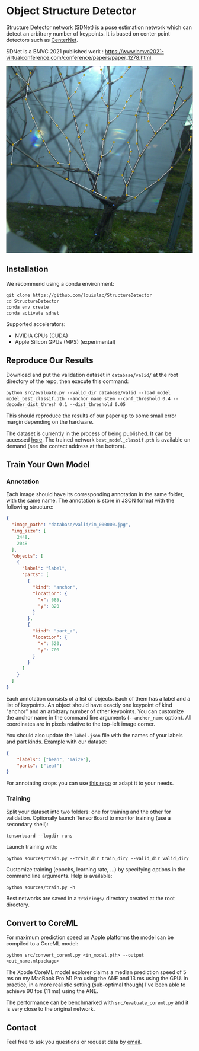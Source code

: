# Object Structure Detector

Structure Detector network (SDNet) is a pose estimation network which can detect an arbitrary number of keypoints. It is based on center point detectors such as [CenterNet](https://github.com/xingyizhou/CenterNet).

SDNet is a BMVC 2021 published work : <https://www.bmvc2021-virtualconference.com/conference/papers/paper_1278.html>.

![illustration](illustration.png)

## Installation

We recommend using a conda environment:

```shell
git clone https://github.com/louislac/StructureDetector
cd StructureDetector
conda env create
conda activate sdnet
```

Supported accelerators:

* NVIDIA GPUs (CUDA)
* Apple Silicon GPUs (MPS) (experimental)

## Reproduce Our Results

Download and put the validation dataset in `database/valid/` at the root directory of the repo, then execute this command:

```shell
python src/evaluate.py --valid_dir database/valid --load_model model_best_classif.pth --anchor_name stem --conf_threshold 0.4 --decoder_dist_thresh 0.1 --dist_threshold 0.05
```

This should reproduce the results of our paper up to some small error margin depending on the hardware.

The dataset is currently in the process of being published. It can be accessed [here](https://data.mendeley.com/datasets/d7kbzjr83k/1). The trained network `best_model_classif.pth` is available on demand (see the contact address at the bottom).

## Train Your Own Model

### Annotation

Each image should have its corresponding annotation in the same folder, with the same name. The annotation is store in JSON format with the following structure:

```json
{
  "image_path": "database/valid/im_000000.jpg",
  "img_size": [
    2448,
    2048
  ],
  "objects": [
    {
      "label": "label",
      "parts": [
        {
          "kind": "anchor",
          "location": {
            "x": 685,
            "y": 820
          }
        },
        {
          "kind": "part_a",
          "location": {
            "x": 520,
            "y": 700
          }
        }
      ]
    }
  ]
}
```

Each annotation consists of a list of objects. Each of them has a label and a list of keypoints. An object should have exactly one keypoint of kind "anchor" and an arbitrary number of other keypoints. You can customize the anchor name in the command line arguments (`--anchor_name` option). All coordinates are in pixels relative to the top-left image corner.

You should also update the `label.json` file with the names of your labels and part kinds. Example with our dataset:

```json
{
    "labels": ["bean", "maize"],
    "parts": ["leaf"]
}
```

For annotating crops you can use [this repo](https://github.com/laclouis5/StructureAnnotator) or adapt it to your needs.

### Training

Split your dataset into two folders: one for training and the other for validation. Optionally launch TensorBoard to monitor training (use a secondary shell):

```shell
tensorboard --logdir runs
```

Launch training with:

```shell
python sources/train.py --train_dir train_dir/ --valid_dir valid_dir/
```

Customize training (epochs, learning rate, ...) by specifying options in the command line arguments. Help is available:

```shell
python sources/train.py -h
```

Best networks are saved in a `trainings/` directory created at the root directory.

## Convert to CoreML

For maximum prediction speed on Apple platforms the model can be compiled to a CoreML model:

```shell
python src/convert_coreml.py <in_model.pth> --output <out_name.mlpackage>
```

The Xcode CoreML model explorer claims a median prediction speed of 5 ms on my MacBook Pro M1 Pro using the ANE and 13 ms using the GPU. In practice, in a more realistic setting (sub-optimal though) I've been able to achieve 90 fps (11 ms) using the ANE.

The performance can be benchmarked with `src/evaluate_coreml.py` and it is very close to the original network.

## Contact

Feel free to ask you questions or request data by [email](mailto:teaser-rainy.0y@icloud.com).
